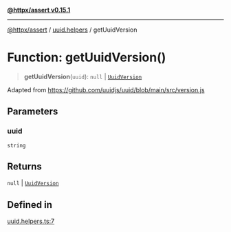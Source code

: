 [**@httpx/assert v0.15.1**](../../README.md)

***

[@httpx/assert](../../README.md) / [uuid.helpers](../README.md) / getUuidVersion

# Function: getUuidVersion()

> **getUuidVersion**(`uuid`): `null` \| [`UuidVersion`](../../uuid.types/type-aliases/UuidVersion.md)

Adapted from https://github.com/uuidjs/uuid/blob/main/src/version.js

## Parameters

### uuid

`string`

## Returns

`null` \| [`UuidVersion`](../../uuid.types/type-aliases/UuidVersion.md)

## Defined in

[uuid.helpers.ts:7](https://github.com/belgattitude/httpx/blob/d121a71b95064daafd75a20aabf0a30f5fcdfbfa/packages/assert/src/uuid.helpers.ts#L7)
